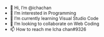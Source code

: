 - 👋 Hi, I’m @ichachan
- 👀 I’m interested in Programming
- 🌱 I’m currently learning Visual Studio Code
- 💞️ I’m looking to collaborate on Web Coding
- 📫 How to reach me Icha chan#9326

<!---
ichachan/ichachan is a ✨ special ✨ repository because its `README.md` (this file) appears on your GitHub profile.
You can click the Preview link to take a look at your changes.
--->
